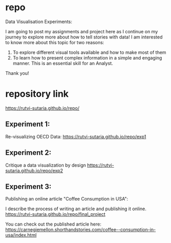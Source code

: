 # repo
Data Visualisation Experiments:

I am going to post my assignments and project here as I continue on my journey to explore more about how to tell stories with data! I am interested to know more about this topic for two reasons: 
1. To explore different visual tools available and how to make most of them
2. To learn how to present complex information in a simple and engaging manner. This is an essential skill for an Analyst. 

Thank you!

# repository link
<https://rutvi-sutaria.github.io/repo/>

## Experiment 1:
Re-visualizing OECD Data:
<https://rutvi-sutaria.github.io/repo/exp1>

## Experiment 2: 
Critique a data visualization by design 
<https://rutvi-sutaria.github.io/repo/exp2>

## Experiment 3: 
Publishing an online article "Coffee Consumption in USA":

I describe the process of writing an article and publishing it online.
<https://rutvi-sutaria.github.io/repo/final_project>

You can check out the published article here: 
<https://carnegiemellon.shorthandstories.com/coffee--consumption-in-usa/index.html>


 

